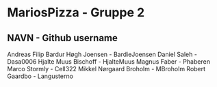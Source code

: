 # MariosPizza - Gruppe 2

NAVN - Github username
---------------------------
Andreas Filip Bardur Høgh Joensen - BardieJoensen
Daniel Saleh - Dasa0006
Hjalte Muus Bischoff - HjalteMuus
Magnus Faber - Phaberen
Marco Stormly - Cell322
Mikkel Nørgaard Broholm - MBroholm
Robert Gaardbo - Langusterno

